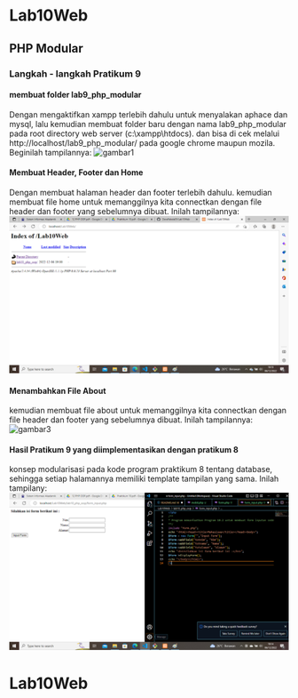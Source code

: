 # Lab10Web

## PHP Modular

### Langkah - langkah Pratikum 9

#### membuat folder lab9_php_modular

Dengan mengaktifkan xampp terlebih dahulu untuk menyalakan aphace dan mysql, lalu kemudian membuat folder baru dengan nama lab9_php_modular pada root directory web server (c:\xampp\htdocs). dan bisa di cek melalui http://localhost/lab9_php_modular/ pada google chrome maupun mozila. Beginilah tampilannya:
![gambar1](screenshot/ss3.png)

#### Membuat Header, Footer dan Home

Dengan membuat halaman header dan footer terlebih dahulu. kemudian membuat file home untuk memanggilnya kita connectkan dengan file header dan footer yang sebelumnya dibuat. Inilah tampilannya:
![gambar2](screenshot/ss1.png)

#### Menambahkan File About

kemudian membuat file about untuk memanggilnya kita connectkan dengan file header dan footer yang sebelumnya dibuat. Inilah tampilannya:
![gambar3](screenshot/ss2.png)

#### Hasil Pratikum 9 yang diimplementasikan dengan pratikum 8

konsep modularisasi pada kode program praktikum 8 tentang
database, sehingga setiap halamannya memiliki template tampilan yang sama. Inilah tampilany:
![gambar4](screenshot/hsl.png)

# Lab10Web
